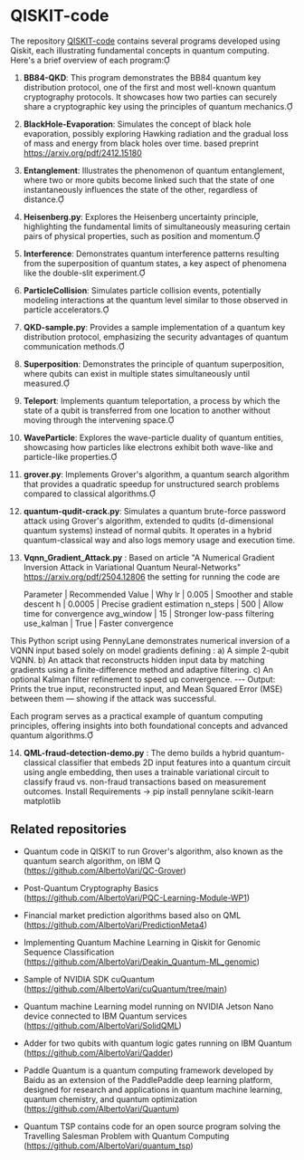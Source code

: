 # QISKIT-code

The repository [QISKIT-code](https://github.com/AlbertoVari/QISKIT-code) contains several programs developed using Qiskit, each illustrating fundamental concepts in quantum computing. Here's a brief overview of each program:

1. **BB84-QKD**: This program demonstrates the BB84 quantum key distribution protocol, one of the first and most well-known quantum cryptography protocols. It showcases how two parties can securely share a cryptographic key using the principles of quantum mechanics.

2. **BlackHole-Evaporation**: Simulates the concept of black hole evaporation, possibly exploring Hawking radiation and the gradual loss of mass and energy from black holes over time. based preprint https://arxiv.org/pdf/2412.15180

3. **Entanglement**: Illustrates the phenomenon of quantum entanglement, where two or more qubits become linked such that the state of one instantaneously influences the state of the other, regardless of distance.

4. **Heisenberg.py**: Explores the Heisenberg uncertainty principle, highlighting the fundamental limits of simultaneously measuring certain pairs of physical properties, such as position and momentum.

5. **Interference**: Demonstrates quantum interference patterns resulting from the superposition of quantum states, a key aspect of phenomena like the double-slit experiment.

6. **ParticleCollision**: Simulates particle collision events, potentially modeling interactions at the quantum level similar to those observed in particle accelerators.

7. **QKD-sample.py**: Provides a sample implementation of a quantum key distribution protocol, emphasizing the security advantages of quantum communication methods.

8. **Superposition**: Demonstrates the principle of quantum superposition, where qubits can exist in multiple states simultaneously until measured.

9. **Teleport**: Implements quantum teleportation, a process by which the state of a qubit is transferred from one location to another without moving through the intervening space.

10. **WaveParticle**: Explores the wave-particle duality of quantum entities, showcasing how particles like electrons exhibit both wave-like and particle-like properties.

11. **grover.py**: Implements Grover's algorithm, a quantum search algorithm that provides a quadratic speedup for unstructured search problems compared to classical algorithms.

12. **quantum-qudit-crack.py**: Simulates a quantum brute-force password attack using Grover's algorithm, extended to qudits (d-dimensional quantum systems) instead of normal qubits. It operates in a hybrid quantum-classical way and also logs memory usage and execution time.

13. **Vqnn_Gradient_Attack.py** : Based on article "A Numerical Gradient Inversion Attack in Variational Quantum Neural-Networks" https://arxiv.org/pdf/2504.12806 the setting for running the code are

    Parameter  | Recommended Value | Why
    lr         | 0.005             | Smoother and stable descent
    h          | 0.0005            | Precise gradient estimation
    n_steps    | 500               | Allow time for convergence
    avg_window | 15                | Stronger low-pass filtering
    use_kalman | True              | Faster convergence

This Python script using PennyLane demonstrates numerical inversion of a VQNN input based solely on model gradients defining : 
a) A simple 2-qubit VQNN.
b) An attack that reconstructs hidden input data by matching gradients using a finite-difference method and adaptive filtering.
c) An optional Kalman filter refinement to speed up convergence.
--- Output:
Prints the true input, reconstructed input, and Mean Squared Error (MSE) between them — showing if the attack was successful.

Each program serves as a practical example of quantum computing principles, offering insights into both foundational concepts and advanced quantum algorithms. 

14. **QML-fraud-detection-demo.py** : The demo builds a hybrid quantum-classical classifier that embeds 2D input features into a quantum circuit using angle embedding, then uses a trainable variational circuit to classify fraud vs. non-fraud transactions based on measurement outcomes.  Install Requirements -> pip install pennylane scikit-learn matplotlib


## Related repositories

- Quantum code in QISKIT to run Grover's algorithm, also known as the quantum search algorithm, on IBM Q (https://github.com/AlbertoVari/QC-Grover)

- Post-Quantum Cryptography Basics (https://github.com/AlbertoVari/PQC-Learning-Module-WP1)

- Financial market prediction algorithms based also on QML (https://github.com/AlbertoVari/PredictionMeta4)

- Implementing Quantum Machine Learning in Qiskit for Genomic Sequence Classification (https://github.com/AlbertoVari/Deakin_Quantum-ML_genomic)

- Sample of NVIDIA SDK cuQuantum (https://github.com/AlbertoVari/cuQuantum/tree/main)

- Quantum machine Learning model running on NVIDIA Jetson Nano device connected to IBM Quantum services (https://github.com/AlbertoVari/SolidQML)

- Adder for two qubits with quantum logic gates running on IBM Quantum (https://github.com/AlbertoVari/Qadder)

- Paddle Quantum is a quantum computing framework developed by Baidu as an extension of the PaddlePaddle deep learning platform, designed for research and applications in quantum machine learning, quantum chemistry, and quantum optimization (https://github.com/AlbertoVari/Quantum)

- Quantum TSP contains code for an open source program solving the Travelling Salesman Problem with Quantum Computing (https://github.com/AlbertoVari/quantum_tsp)


